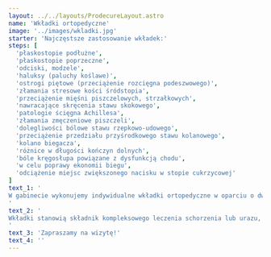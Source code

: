 ```yaml
---
layout: ../../layouts/ProdecureLayout.astro
name: 'Wkładki ortopedyczne'
image: '../images/wkladki.jpg'
starter: 'Najczęstsze zastosowanie wkładek:'
steps: [
  'płaskostopie podłużne',
  'płaskostopie poprzeczne',
  'odciski, modzele',
  'haluksy (paluchy koślawe)',
  'ostrogi piętowe (przeciążenie rozcięgna podeszwowego)',
  'złamania stresowe kości śródstopia',
  'przeciążenie mięśni piszczelowych, strzałkowych',
  'nawracające skręcenia stawu skokowego',
  'patologie ścięgna Achillesa',
  'złamania zmęczeniowe piszczeli',
  'dolegliwości bólowe stawu rzepkowo-udowego',
  'przeciążenie przedziału przyśrodkowego stawu kolanowego',
  'kolano biegacza',
  'różnice w długości kończyn dolnych',
  'bóle kręgosłupa powiązane z dysfunkcją chodu',
  'w celu poprawy ekonomii biegu',
  'odciążenie miejsc zwiększonego nacisku w stopie cukrzycowej'
]
text_1: '
W gabinecie wykonujemy indywidualne wkładki ortopedyczne w oparciu o dwa nowoczesne systemy diagnostyczne. Wykonanie wkładek poprzedza dokładna diagnostyka, w tym badanie komputerowe stóp.
'
text_2: '
Wkładki stanowią składnik kompleksowego leczenia schorzenia lub urazu, są świetnym uzupełnieniem procesu fizjoterapii. Wkładki mogą przyspieszyć efekty rehabilitacji, pod warunkiem że zostały właściwie dobrane.
'
text_3: 'Zapraszamy na wizytę!'
text_4: ''
---
```

